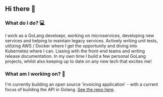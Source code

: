 ## Hi there 👋

### What do I do? 💻
I work as a GoLang develoepr, working on microservices, developing new services and helping to maintain legacy services. Actively writing unit tests, utilizing AWS / Docker where I get the opportunity and diving into Kubernetes where I can. Liasing with the front-end teams and writing release documentation. In my own time I build a few personal GoLang projects, whilst also keeping up to date on any new tech that excites me!

### What am I working on? 🙌
I'm currently building an open source 'invoicing application' - with a current focus of building the API in Golang. [See the repo here](https://github.com/samverrall/invoice-api-service).

<!--
**samverrall/samverrall** is a ✨ _special_ ✨ repository because its `README.md` (this file) appears on your GitHub profile.

Here are some ideas to get you started:


- 🌱 I’m currently learning ...
- 👯 I’m looking to collaborate on ...
- 🤔 I’m looking for help with ...
- 💬 Ask me about ...
- 📫 How to reach me: ...
- 😄 Pronouns: ...
- ⚡ Fun fact: ...
-->
